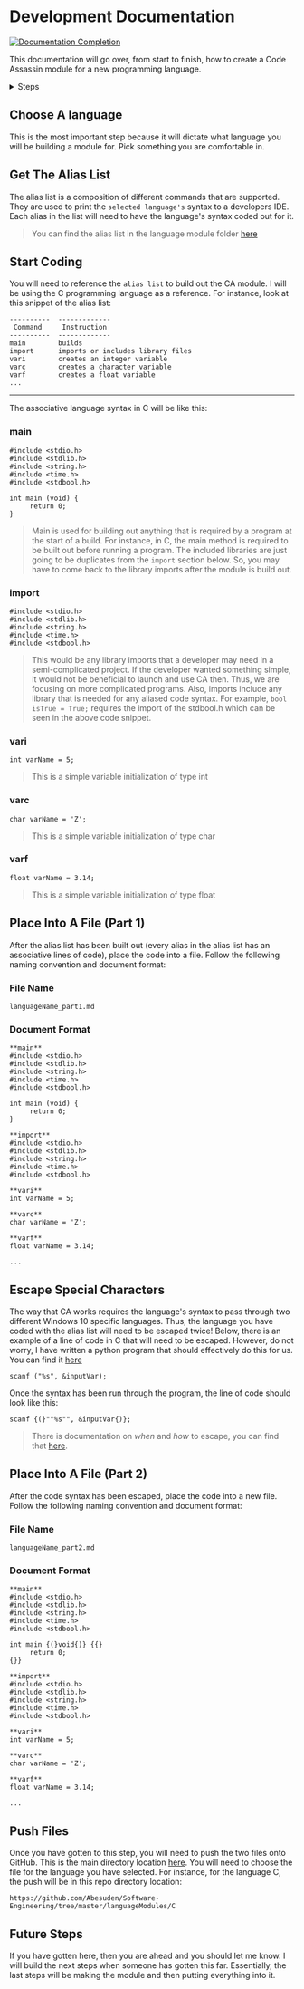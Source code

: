 # Development Documentation

[![Documentation Completion](https://img.shields.io/badge/DocumentationCompletion-75%25-1abc9c.svg)](https://github.com/NLPLOGIX-ORG/miller-revit/graphs/commit-activity)


This documentation will go over, from start to finish, how to create a Code Assassin module for a new programming language.

<details>
<summary>Steps</summary>

 1. [Choose A Language](https://github.com/Abesuden/Software-Engineering/blob/master/doc/developmentDocumentation.md#choose-a-language)
 1. [Get The Alias List](https://github.com/Abesuden/Software-Engineering/blob/master/doc/developmentDocumentation.md#get-the-alias-list)
 1. [Start Coding](https://github.com/Abesuden/Software-Engineering/blob/master/doc/developmentDocumentation.md#start-coding)
 1. [Place Into A File (Part 1)](https://github.com/Abesuden/Software-Engineering/blob/master/doc/developmentDocumentation.md#place-into-a-file-part-1)
 1. [Escape Special Characters](https://github.com/Abesuden/Software-Engineering/blob/master/doc/developmentDocumentation.md#escape-special-characters)
 1. [Place Into A File (Part 2)](https://github.com/Abesuden/Software-Engineering/blob/master/doc/developmentDocumentation.md#place-into-a-file-part-2)
 1. [Push Files](https://github.com/Abesuden/Software-Engineering/blob/master/doc/developmentDocumentation.md#push-files)
 1. [Future Steps](https://github.com/Abesuden/Software-Engineering/blob/master/doc/developmentDocumentation.md#future-steps)


</details>

## Choose A language

This is the most important step because it will dictate what language you will be building a module for. Pick something you are comfortable in.

## Get The Alias List

The alias list is a composition of different commands that are supported. They are used to print the `selected language's` syntax to a developers IDE. Each alias in the list will need to have the language's syntax coded out for it.

> You can find the alias list in the language module folder [here](https://github.com/Abesuden/Software-Engineering/blob/master/languageModules/AliasList.md)

## Start Coding

You will need to reference the `alias list` to build out the CA module. I will be using the C programming language as a reference. For instance, look at this snippet of the alias list:

```
----------	-------------
 Command	 Instruction
----------	-------------
main		builds 
import		imports or includes library files
vari		creates an integer variable
varc		creates a character variable
varf		creates a float variable
...
```
---

The associative language syntax in C will be like this:

### main
```
#include <stdio.h>
#include <stdlib.h>
#include <string.h>
#include <time.h>
#include <stdbool.h>

int main (void) {
     return 0;
}
```
> Main is used for building out anything that is required by a program at the start of a build. For instance, in C, the main method is required to be built out before running a program. The included libraries are just going to be duplicates from the `import` section below. So, you may have to come back to the library imports after the module is build out.

### import
```
#include <stdio.h>
#include <stdlib.h>
#include <string.h>
#include <time.h>
#include <stdbool.h>
```
> This would be any library imports that a developer may need in a semi-complicated project. If the developer wanted something simple, it would not be beneficial to launch and use CA then. Thus, we are focusing on more complicated programs. Also, imports include any library that is needed for any aliased code syntax. For example, `bool isTrue = True;` requires the import of the stdbool.h which can be seen in the above code snippet.
 
### vari
```
int varName = 5;
```
> This is a simple variable initialization of type int
 
### varc
```
char varName = 'Z';
```
> This is a simple variable initialization of type char
 
### varf
```
float varName = 3.14;
```
> This is a simple variable initialization of type float

## Place Into A File (Part 1)

After the alias list has been built out (every alias in the alias list has an associative lines of code), place the code into a file. Follow the following naming convention and document format:

### File Name 

```
languageName_part1.md
```

### Document Format

```
**main**
#include <stdio.h>
#include <stdlib.h>
#include <string.h>
#include <time.h>
#include <stdbool.h>

int main (void) {
     return 0;
}

**import**
#include <stdio.h>
#include <stdlib.h>
#include <string.h>
#include <time.h>
#include <stdbool.h>

**vari**
int varName = 5;

**varc**
char varName = 'Z';

**varf**
float varName = 3.14;

...
```

## Escape Special Characters

The way that CA works requires the language's syntax to pass through two different Windows 10 specific languages. Thus, the language you have coded with the alias list will need to be escaped twice! Below, there is an example of a line of code in C that will need to be escaped. However, do not worry, I have written a python program that should effectively do this for us. You can find it [here](https://github.com/Abesuden/Software-Engineering/tree/master/developerSupportSrc)

```
scanf ("%s", &inputVar);
```

Once the syntax has been run through the program, the line of code should look like this:

```
scanf {(}""%s"", &inputVar{)};
```

> There is documentation on *when* and *how* to escape, you can find that [here](https://github.com/Abesuden/Software-Engineering/blob/master/doc/escapeGuide.md).

## Place Into A File (Part 2)

After the code syntax has been escaped, place the code into a new file. Follow the following naming convention and document format:

### File Name 

```
languageName_part2.md
```

### Document Format

```
**main**
#include <stdio.h>
#include <stdlib.h>
#include <string.h>
#include <time.h>
#include <stdbool.h>

int main {(}void{)} {{}
     return 0;
{}}

**import**
#include <stdio.h>
#include <stdlib.h>
#include <string.h>
#include <time.h>
#include <stdbool.h>

**vari**
int varName = 5;

**varc**
char varName = 'Z';

**varf**
float varName = 3.14;

...
```

## Push Files

Once you have gotten to this step, you will need to push the two files onto GitHub. This is the main directory location [here](https://github.com/Abesuden/Software-Engineering/tree/master/languageModules). You will need to choose the file for the language you have selected. For instance, for the language C, the push will be in this repo directory location:

```
https://github.com/Abesuden/Software-Engineering/tree/master/languageModules/C
```

## Future Steps

If you have gotten here, then you are ahead and you should let me know. I will build the next steps when someone has gotten this far. Essentially, the last steps will be making the module and then putting everything into it.
